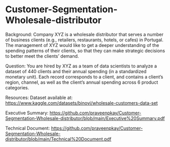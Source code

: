 # Customer-Segmentation-Wholesale-distributor

Background:
Company XYZ is a wholesale distributor that serves a number of business clients (e.g., retailers, restaurants, hotels, or cafes) in Portugal. 
The management of XYZ would like to get a deeper understanding of the spending patterns of their clients, so that they can make strategic decisions to better meet the clients’ demand.

Question:
You are hired by XYZ as a team of data
scientists to analyze a dataset of 440 clients and their annual spending (in a standardized
monetary unit). Each record corresponds to a client, and contains a client’s region, channel,
as well as the client’s annual spending across 6 product categories.

Resources:
Dataset available at: https://www.kaggle.com/datasets/binovi/wholesale-customers-data-set

Executive Summary: https://github.com/praveenpkay/Customer-Segmentation-Wholesale-distributor/blob/main/Executive%20Summary.pdf

Technical Document: https://github.com/praveenpkay/Customer-Segmentation-Wholesale-distributor/blob/main/Technical%20Document.pdf
